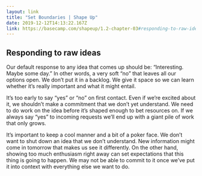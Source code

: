 ```yaml
---
layout: link 
title: "Set Boundaries | Shape Up" 
date: 2019-12-12T14:13:22.167Z 
link: https://basecamp.com/shapeup/1.2-chapter-03#responding-to-raw-ideas 
---
```


## Responding to raw ideas

Our default response to any idea that comes up should be: “Interesting. Maybe some day.” In other words, a very soft “no” that leaves all our options open. We don’t put it in a backlog. We give it space so we can learn whether it’s really important and what it might entail.

It’s too early to say “yes” or “no” on first contact. Even if we’re excited about it, we shouldn’t make a commitment that we don’t yet understand. We need to do work on the idea before it’s shaped enough to bet resources on. If we always say “yes” to incoming requests we’ll end up with a giant pile of work that only grows.

It’s important to keep a cool manner and a bit of a poker face. We don’t want to shut down an idea that we don’t understand. New information might come in tomorrow that makes us see it differently. On the other hand, showing too much enthusiasm right away can set expectations that this thing is going to happen. We may not be able to commit to it once we’ve put it into context with everything else we want to do.